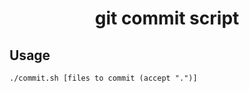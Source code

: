 <h1 align="center">git commit script</h1>

## Usage
```
./commit.sh [files to commit (accept ".")]
```